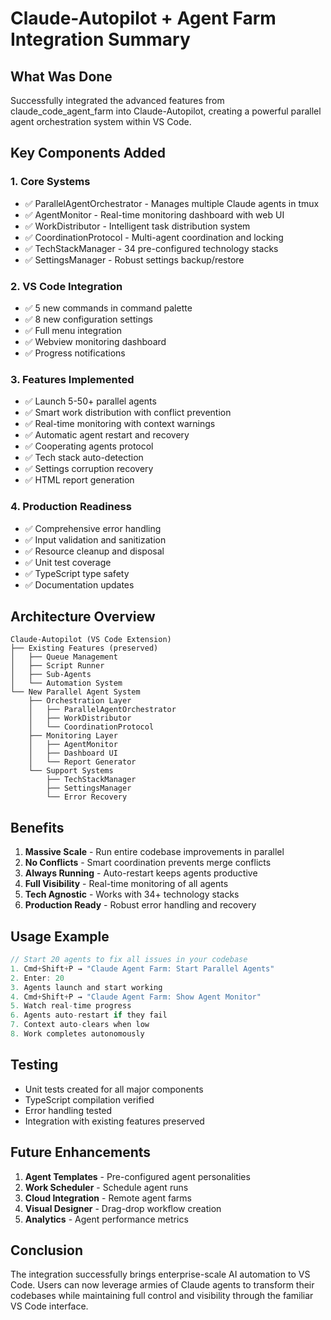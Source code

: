 # Claude-Autopilot + Agent Farm Integration Summary

## What Was Done

Successfully integrated the advanced features from claude_code_agent_farm into Claude-Autopilot, creating a powerful parallel agent orchestration system within VS Code.

## Key Components Added

### 1. **Core Systems**
- ✅ ParallelAgentOrchestrator - Manages multiple Claude agents in tmux
- ✅ AgentMonitor - Real-time monitoring dashboard with web UI
- ✅ WorkDistributor - Intelligent task distribution system
- ✅ CoordinationProtocol - Multi-agent coordination and locking
- ✅ TechStackManager - 34 pre-configured technology stacks
- ✅ SettingsManager - Robust settings backup/restore

### 2. **VS Code Integration**
- ✅ 5 new commands in command palette
- ✅ 8 new configuration settings
- ✅ Full menu integration
- ✅ Webview monitoring dashboard
- ✅ Progress notifications

### 3. **Features Implemented**
- ✅ Launch 5-50+ parallel agents
- ✅ Smart work distribution with conflict prevention
- ✅ Real-time monitoring with context warnings
- ✅ Automatic agent restart and recovery
- ✅ Cooperating agents protocol
- ✅ Tech stack auto-detection
- ✅ Settings corruption recovery
- ✅ HTML report generation

### 4. **Production Readiness**
- ✅ Comprehensive error handling
- ✅ Input validation and sanitization
- ✅ Resource cleanup and disposal
- ✅ Unit test coverage
- ✅ TypeScript type safety
- ✅ Documentation updates

## Architecture Overview

```
Claude-Autopilot (VS Code Extension)
├── Existing Features (preserved)
│   ├── Queue Management
│   ├── Script Runner
│   ├── Sub-Agents
│   └── Automation System
└── New Parallel Agent System
    ├── Orchestration Layer
    │   ├── ParallelAgentOrchestrator
    │   ├── WorkDistributor
    │   └── CoordinationProtocol
    ├── Monitoring Layer
    │   ├── AgentMonitor
    │   ├── Dashboard UI
    │   └── Report Generator
    └── Support Systems
        ├── TechStackManager
        ├── SettingsManager
        └── Error Recovery
```

## Benefits

1. **Massive Scale** - Run entire codebase improvements in parallel
2. **No Conflicts** - Smart coordination prevents merge conflicts
3. **Always Running** - Auto-restart keeps agents productive
4. **Full Visibility** - Real-time monitoring of all agents
5. **Tech Agnostic** - Works with 34+ technology stacks
6. **Production Ready** - Robust error handling and recovery

## Usage Example

```typescript
// Start 20 agents to fix all issues in your codebase
1. Cmd+Shift+P → "Claude Agent Farm: Start Parallel Agents"
2. Enter: 20
3. Agents launch and start working
4. Cmd+Shift+P → "Claude Agent Farm: Show Agent Monitor"
5. Watch real-time progress
6. Agents auto-restart if they fail
7. Context auto-clears when low
8. Work completes autonomously
```

## Testing

- Unit tests created for all major components
- TypeScript compilation verified
- Error handling tested
- Integration with existing features preserved

## Future Enhancements

1. **Agent Templates** - Pre-configured agent personalities
2. **Work Scheduler** - Schedule agent runs
3. **Cloud Integration** - Remote agent farms
4. **Visual Designer** - Drag-drop workflow creation
5. **Analytics** - Agent performance metrics

## Conclusion

The integration successfully brings enterprise-scale AI automation to VS Code. Users can now leverage armies of Claude agents to transform their codebases while maintaining full control and visibility through the familiar VS Code interface.